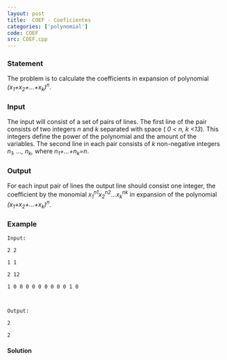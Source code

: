 ```yaml
---
layout: post
title:  COEF - Coeficientes
categories: ['polynomial']
code: COEF
src: COEF.cpp
---
```


### **Statement**

The problem is to calculate the coefficients in expansion of polynomial
_(x<sub>1</sub>+x<sub>2</sub>+...+x<sub>k</sub>)<sup>n</sup>_.

### Input

The input will consist of a set of pairs of lines. The first line of the pair
consists of two integers _n_ and _k_ separated with space ( _0 < n, k <13_).
This integers define the power of the polynomial and the amount of the
variables. The second line in each pair consists of _k_ non-negative integers
_n<sub>1</sub>, ..., n<sub>k</sub>,_ where
_n<sub>1</sub>+...+n<sub>k</sub>=n_.

### Output

For each input pair of lines the output line should consist one integer, the
coefficient by the monomial
_x<sub>1</sub><sup>n1</sup>x<sub>2</sub><sup>n2</sup>...x<sub>k</sub><sup>nk</sup>_
in expansion of the polynomial
_(x<sub>1</sub>+x<sub>2</sub>+...+x<sub>k</sub>)<sup>n</sup>_.

### Example

    
    
    Input:
    2 2
    1 1
    2 12
    1 0 0 0 0 0 0 0 0 0 1 0
    
    Output:
    2
    2



#### **Solution**



